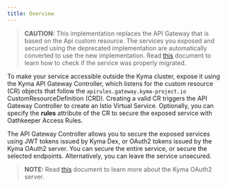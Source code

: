 ```yaml
---
title: Overview
---
```


>**CAUTION:** This implementation replaces the API Gateway that is based on the Api custom resource. The services you exposed and secured using the deprecated implementation are automatically converted to use the new implementation. Read [this](/components/api-gateway-v2#details-migration-from-the-previous-api-resources) document to learn how to check if the service was properly migrated.

To make your service accessible outside the Kyma cluster, expose it using the Kyma API Gateway Controller, which listens for the custom resource (CR) objects that follow the `apirules.gateway.kyma-project.io` CustomResourceDefinition (CRD). Creating a valid CR triggers the API Gateway Controller to create an Istio Virtual Service. Optionally, you can specify the **rules** attribute of the CR to secure the exposed service with Oathkeeper Access Rules.

The API Gateway Controller allows you to secure the exposed services using JWT tokens issued by Kyma Dex, or OAuth2 tokens issued by the Kyma OAuth2 server. You can secure the entire service, or secure the selected endpoints. Alternatively, you can leave the service unsecured.

>**NOTE:** Read [this](/components/security/#details-o-auth2-and-open-id-connect-server) document to learn more about the Kyma OAuth2 server.

